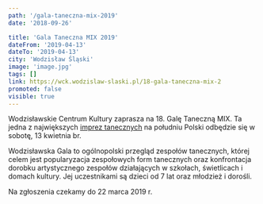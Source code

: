 ```yaml
---
path: '/gala-taneczna-mix-2019'
date: '2018-09-26'

title: 'Gala Taneczna MIX 2019'
dateFrom: '2019-04-13'
dateTo: '2019-04-13'
city: 'Wodzisław Śląski'
image: 'image.jpg'
tags: []
link: https://wck.wodzislaw-slaski.pl/18-gala-taneczna-mix-2
promoted: false
visible: true
---
```

Wodzisławskie Centrum Kultury zaprasza na 18. Galę Taneczną MIX. Ta jedna z największych [imprez 
tanecznych](/turniej-tanca-top-2020) na południu Polski odbędzie się w sobotę, 13 kwietnia br.

Wodzisławska Gala to ogólnopolski przegląd zespołów tanecznych, której celem jest popularyzacja zespołowych form tanecznych oraz konfrontacja dorobku artystycznego zespołów działających w szkołach, świetlicach i domach kultury. Jej uczestnikami są dzieci od 7 lat oraz młodzież i dorośli.

Na zgłoszenia czekamy do 22 marca 2019 r.